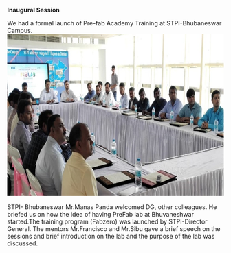 **Inaugural Session**   

We had a formal launch of Pre-fab Academy Training at STPI-Bhubaneswar Campus.     
![Launching-of-Training](img\launch.jpeg)   

STPI- Bhubaneswar Mr.Manas Panda welcomed DG, other colleagues. He briefed us on how the idea of having PreFab lab at Bhuvaneshwar started.The training program (Fabzero) was launched by STPI-Director General. 
The mentors Mr.Francisco and Mr.Sibu gave a brief speech on the sessions and brief introduction on the lab and the purpose of the lab was discussed.
